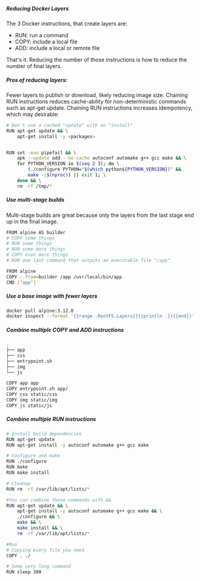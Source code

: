 #####  Reducing Docker Layers
The 3 Docker instructions, that create layers are:

- RUN: run a command
- COPY: include a local file
- ADD: include a local or remote file

That's it. Reducing the number of those instructions is how to reduce the number of final layers.

##### Pros of reducing layers:
Fewer layers to publish or download, likely reducing image size.
Chaining RUN instructions reduces cache-ability for non-deterministic commands such as apt-get update.
Chaining RUN instructions increases idempotency, which may desirable:

``````sh
# Don't use a cached "update" with an "install"
RUN apt-get update && \
    apt-get install -y <packages>


RUN set -euo pipefail && \
    apk --update add --no-cache autoconf automake g++ gcc make && \
    for PYTHON_VERSION in $(seq 2 3); do \
        (./configure PYTHON="$(which python${PYTHON_VERSION})" &&
        make -j$(nproc)) || exit 1; \
    done && \
    rm -rf /tmp/*
``````
#####  Use multi-stage builds
Multi-stage builds are great because only the layers from the last stage end up in the final image.

``````sh
FROM alpine AS builder
# COPY some things
# RUN some things
# RUN some more things
# COPY even more things
# RUN one last command that outputs an executable file "/app"

FROM alpine
COPY --from=builder /app /usr/local/bin/app
CMD ["app"]

``````
#####  Use a base image with fewer layers

``````sh
docker pull alpine:3.12.0
docker inspect --format '{{range .RootFS.Layers}}{{println .}}{{end}}' alpine:3.12.0
``````
#####  Combine multiple COPY and ADD instructions

``````sh
.
├── app
├── css
├── entrypoint.sh
├── img
└── js

COPY app app
COPY entrypoint.sh app/
COPY css static/css
COPY img static/img
COPY js static/js
``````
#####  Combine multiple RUN instructions

``````sh
# Install build dependencies
RUN apt-get update
RUN apt-get install -y autoconf automake g++ gcc make

# Configure and make
RUN ./configure
RUN make
RUN make install

# Cleanup
RUN rm -rf /var/lib/apt/lists/*

#You can combine those commands with &&
RUN apt-get update && \
    apt-get install -y autoconf automake g++ gcc make && \
    ./configure && \
    make && \
    make install && \
    rm -rf /var/lib/apt/lists/*

#Run
# Copying every file you need
COPY . ./

# Some very long command
RUN sleep 300
``````
